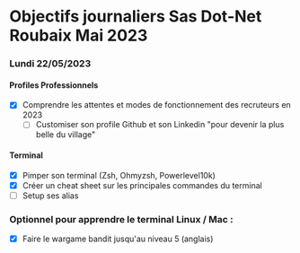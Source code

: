 # Objectifs journaliers Sas Dot-Net Roubaix Mai 2023

### Lundi 22/05/2023

#### Profiles Professionnels

- [x] Comprendre les attentes et modes de fonctionnement des recruteurs en 2023
    - [ ] Customiser son profile Github et son Linkedin "pour devenir la plus belle du village"

#### Terminal

- [x] Pimper son terminal (Zsh, Ohmyzsh, Powerlevel10k)
- [x] Créer un cheat sheet sur les principales commandes du terminal
- [ ] Setup ses alias

### Optionnel pour apprendre le terminal Linux / Mac :

- [x] Faire le wargame bandit jusqu'au niveau 5 (anglais)
